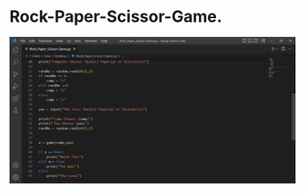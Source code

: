 # Rock-Paper-Scissor-Game.



<img align="right" alt="Coding" src="https://github.com/jawadsamiulhaq/Rock-Paper-Scissor-Game/blob/main/code%20img.PNG">
